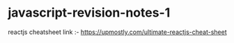 # javascript-revision-notes-1

reactjs cheatsheet link :- https://upmostly.com/ultimate-reactjs-cheat-sheet

